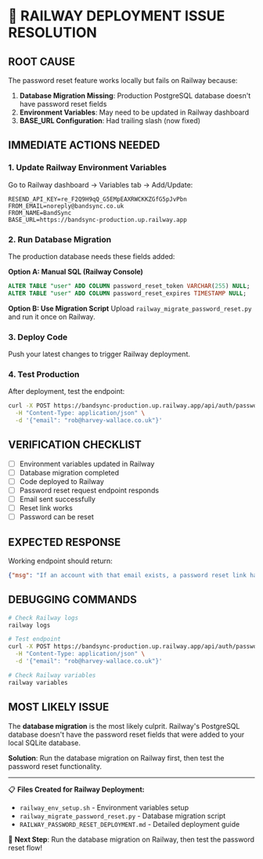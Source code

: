 # 🚨 RAILWAY DEPLOYMENT ISSUE RESOLUTION

## **ROOT CAUSE**
The password reset feature works locally but fails on Railway because:

1. **Database Migration Missing**: Production PostgreSQL database doesn't have password reset fields
2. **Environment Variables**: May need to be updated in Railway dashboard
3. **BASE_URL Configuration**: Had trailing slash (now fixed)

## **IMMEDIATE ACTIONS NEEDED**

### 1. **Update Railway Environment Variables**
Go to Railway dashboard → Variables tab → Add/Update:

```
RESEND_API_KEY=re_F2Q9H9qQ_G5EMpEAXRWCKKZGfG5pJvPbn
FROM_EMAIL=noreply@bandsync.co.uk
FROM_NAME=BandSync
BASE_URL=https://bandsync-production.up.railway.app
```

### 2. **Run Database Migration**
The production database needs these fields added:

**Option A: Manual SQL (Railway Console)**
```sql
ALTER TABLE "user" ADD COLUMN password_reset_token VARCHAR(255) NULL;
ALTER TABLE "user" ADD COLUMN password_reset_expires TIMESTAMP NULL;
```

**Option B: Use Migration Script**
Upload `railway_migrate_password_reset.py` and run it once on Railway.

### 3. **Deploy Code**
Push your latest changes to trigger Railway deployment.

### 4. **Test Production**
After deployment, test the endpoint:
```bash
curl -X POST https://bandsync-production.up.railway.app/api/auth/password-reset-request \
  -H "Content-Type: application/json" \
  -d '{"email": "rob@harvey-wallace.co.uk"}'
```

## **VERIFICATION CHECKLIST**

- [ ] Environment variables updated in Railway
- [ ] Database migration completed
- [ ] Code deployed to Railway
- [ ] Password reset request endpoint responds
- [ ] Email sent successfully
- [ ] Reset link works
- [ ] Password can be reset

## **EXPECTED RESPONSE**
Working endpoint should return:
```json
{"msg": "If an account with that email exists, a password reset link has been sent."}
```

## **DEBUGGING COMMANDS**

```bash
# Check Railway logs
railway logs

# Test endpoint
curl -X POST https://bandsync-production.up.railway.app/api/auth/password-reset-request \
  -H "Content-Type: application/json" \
  -d '{"email": "rob@harvey-wallace.co.uk"}'

# Check Railway variables
railway variables
```

## **MOST LIKELY ISSUE**
The **database migration** is the most likely culprit. Railway's PostgreSQL database doesn't have the password reset fields that were added to your local SQLite database.

**Solution**: Run the database migration on Railway first, then test the password reset functionality.

---

📋 **Files Created for Railway Deployment:**
- `railway_env_setup.sh` - Environment variables setup
- `railway_migrate_password_reset.py` - Database migration script
- `RAILWAY_PASSWORD_RESET_DEPLOYMENT.md` - Detailed deployment guide

🎯 **Next Step**: Run the database migration on Railway, then test the password reset flow!
